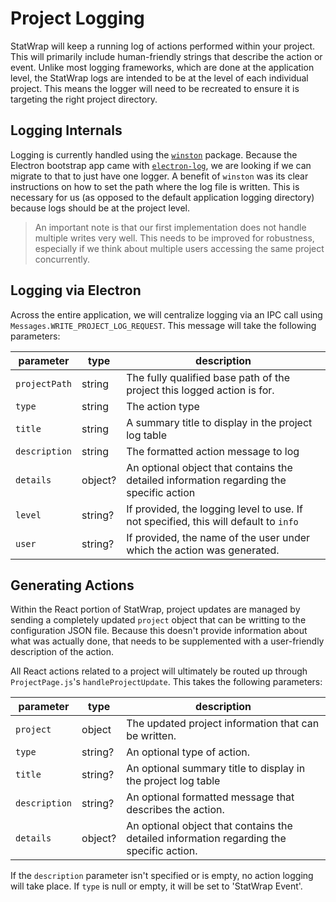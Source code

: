 # Project Logging

StatWrap will keep a running log of actions performed within your project. This will primarily include human-friendly strings that describe the action or event. Unlike most logging frameworks, which are done at the application level, the StatWrap logs are intended to be at the level of each individual project. This means the logger will need to be recreated to ensure it is targeting the right project directory.

## Logging Internals

Logging is currently handled using the [`winston`](https://github.com/winstonjs/winston) package. Because the Electron bootstrap app came with [`electron-log`](https://github.com/megahertz/electron-log), we are looking if we can migrate to that to just have one logger. A benefit of `winston` was its clear instructions on how to set the path where the log file is written. This is necessary for us (as opposed to the default application logging directory) because logs should be at the project level.

> An important note is that our first implementation does not handle multiple writes very well. This needs to be improved for robustness, especially if we think about multiple users accessing the same project concurrently.

## Logging via Electron

Across the entire application, we will centralize logging via an IPC call using `Messages.WRITE_PROJECT_LOG_REQUEST`. This message will take the following parameters:

| parameter     | type    | description                                                                             |
| ------------- | ------- | --------------------------------------------------------------------------------------- |
| `projectPath` | string  | The fully qualified base path of the project this logged action is for.                 |
| `type`        | string  | The action type                                                                         |
| `title`       | string  | A summary title to display in the project log table                                     |
| `description` | string  | The formatted action message to log                                                     |
| `details`     | object? | An optional object that contains the detailed information regarding the specific action |
| `level`       | string? | If provided, the logging level to use. If not specified, this will default to `info`    |
| `user`        | string? | If provided, the name of the user under which the action was generated.                 |

## Generating Actions

Within the React portion of StatWrap, project updates are managed by sending a completely updated `project` object that can be writting to the configuration JSON file. Because this doesn't provide information about what was actually done, that needs to be supplemented with a user-friendly description of the action.

All React actions related to a project will ultimately be routed up through `ProjectPage.js`'s `handleProjectUpdate`. This takes the following parameters:

| parameter     | type    | description                                                                              |
| ------------- | ------- | ---------------------------------------------------------------------------------------- |
| `project`     | object  | The updated project information that can be written.                                     |
| `type`        | string? | An optional type of action.                                                              |
| `title`       | string? | An optional summary title to display in the project log table                            |
| `description` | string? | An optional formatted message that describes the action.                                 |
| `details`     | object? | An optional object that contains the detailed information regarding the specific action. |

If the `description` parameter isn't specified or is empty, no action logging will take place. If `type` is null or empty, it will be set to 'StatWrap Event'.
